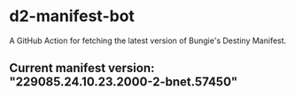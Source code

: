 # d2-manifest-bot
A GitHub Action for fetching the latest version of Bungie's Destiny Manifest.
## Current manifest version: "229085.24.10.23.2000-2-bnet.57450"